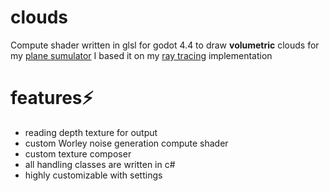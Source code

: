 # clouds
Compute shader written in glsl for godot 4.4 to draw **volumetric** clouds for my [plane sumulator](https://github.com/LeaveMyAlpaca/Flight-sim)
I based it on my [ray tracing]() implementation 
# features⚡️
- reading depth texture for output 
- custom Worley noise generation compute shader
- custom texture composer
- all handling classes are written in c#
- highly customizable with settings

